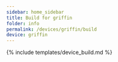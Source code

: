 ```yaml
---
sidebar: home_sidebar
title: Build for griffin
folder: info
permalink: /devices/griffin/build
device: griffin
---
```

{% include templates/device_build.md %}

